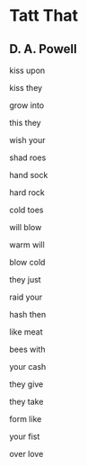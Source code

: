 # Tatt That
## D. A. Powell
kiss
upon

kiss
they

grow
into

this
they

wish
your

shad
roes

hand
sock

hard
rock

cold
toes

will
blow

warm
will

blow
cold

they
just

raid
your

hash
then

like
meat

bees
with

your
cash

they
give

they
take

form
like

your
fist

over
love